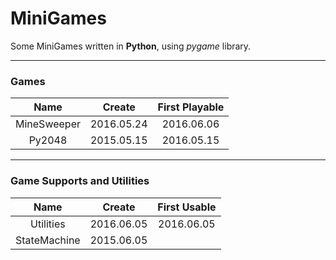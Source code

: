 # MiniGames

Some MiniGames written in **Python**, using *pygame* library.

-------

### Games

|Name           |Create     |First Playable |
|:-------------:|:---------:|:-------------:|
|MineSweeper    |2016.05.24 |2016.06.06     |
|Py2048         |2015.05.15 |2016.05.15     |

-------
    

### Game Supports and Utilities

|Name           |Create     |First Usable   |
|:-------------:|:---------:|:-------------:|
|Utilities      |2016.06.05 |2016.06.05     |
|StateMachine   |2015.06.05 |               |
